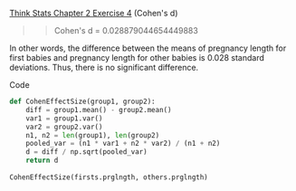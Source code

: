 [Think Stats Chapter 2 Exercise 4](http://greenteapress.com/thinkstats2/html/thinkstats2003.html#toc24) (Cohen's d)

>> Cohen's d = 0.028879044654449883

In other words, the difference between the means of pregnancy length for first babies and pregnancy length for other babies is 0.028 standard deviations. Thus, there is no significant difference.

Code 

```python
def CohenEffectSize(group1, group2):
    diff = group1.mean() - group2.mean()
    var1 = group1.var()
    var2 = group2.var()
    n1, n2 = len(group1), len(group2)
    pooled_var = (n1 * var1 + n2 * var2) / (n1 + n2)
    d = diff / np.sqrt(pooled_var)
    return d
    
CohenEffectSize(firsts.prglngth, others.prglngth)
```

